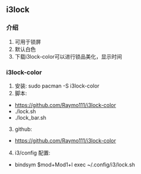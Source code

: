 ## i3lock
### 介绍
1. 可用于锁屏
2. 默认白色
3. 下载i3lock-color可以进行锁品美化，显示时间
### i3lock-color
1. 安装: sudo pacman -S i3lock-color
2. 脚本:
  - https://github.com/Raymo111/i3lock-color
  - ./lock.sh
  - ./lock_bar.sh
3. github:
  - https://github.com/Raymo111/i3lock-color

4. i3/config 配置:
  - bindsym $mod+Mod1+l exec ~/.config/i3/lock.sh


